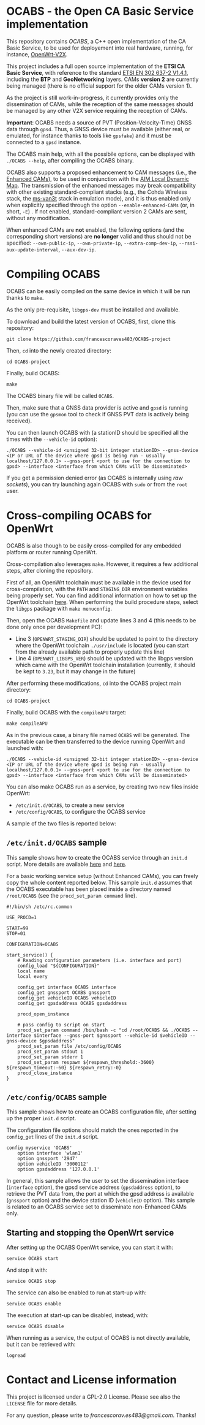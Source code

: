 # OCABS - the Open CA Basic Service implementation

This repository contains _OCABS_, a C++ open implementation of the CA Basic Service, to be used for deployement into real hardware, running, for instance, [OpenWrt-V2X](https://github.com/francescoraves483/OpenWrt-V2X).

This project includes a full open source implementation of the **ETSI CA Basic Service**, with reference to the standard [ETSI EN 302 637-2 V1.4.1](https://www.etsi.org/deliver/etsi_en/302600_302699/30263702/01.04.01_60/en_30263702v010401p.pdf), including the **BTP** and **GeoNetworking** layers. CAMs **version 2** are currently being managed (there is no official support for the older CAMs version 1).

As the project is still work-in-progress, it currently provides only the dissemination of CAMs, while the reception of the same messages should be managed by any other V2X service requiring the reception of CAMs.

**Important**: OCABS needs a source of PVT (Position-Velocity-Time) GNSS data through `gpsd`. Thus, a GNSS device must be available (either real, or emulated, for instance thanks to tools like `gpsfake`) and it must be connected to a `gpsd` instance.

The OCABS main help, with all the possibile options, can be displayed with `./OCABS --help`, after compiling the OCABS binary.

OCABS also supports a proposed enhancement to CAM messages (i.e., the [Enhanced CAMs](https://github.com/francescoraves483/EnhancedCAMs-asn1)), to be used in conjunction with the [AIM Local Dynamic Map](https://github.com/francescoraves483/AIM-AutomotiveIntegratedMap). The transmission of the enhanced messages may break compatibility with other existing standard-compliant stacks (e.g., the Cohda Wireless stack, the [ms-van3t](https://github.com/marcomali/ms-van3t) stack in emulation mode), and it is thus enabled only when explicitly specified through the option `--enable-enhanced-CAMs` (or, in short, `-E`) . If not enabled, standard-compliant version 2 CAMs are sent, without any modification.

When enhanced CAMs are **not** enabled, the following options (and the corresponding short versions) are **no longer** valid and thus should not be specified: `--own-public-ip`, `--own-private-ip`, `--extra-comp-dev-ip`, `--rssi-aux-update-interval`, `--aux-dev-ip`.

# Compiling OCABS

OCABS can be easily compiled on the same device in which it will be run thanks to `make`.

As the only pre-requisite, `libgps-dev` must be installed and available.

To download and build the latest version of OCABS, first, clone this repository:
```
git clone https://github.com/francescoraves483/OCABS-project
``` 
Then, `cd` into the newly created directory:
```
cd OCABS-project
```
Finally, build OCABS:
```
make
```

The OCABS binary file will be called `OCABS`.

Then, make sure that a GNSS data provider is active and `gpsd` is running (you can use the `gpsmon` tool to check if GNSS PVT data is actively being received).

You can then launch OCABS with (a stationID should be specified all the times with the `--vehicle-id` option):
```
./OCABS --vehicle-id <unsigned 32-bit integer stationID> --gnss-device <IP or URL of the device where gpsd is being run - usually localhost/127.0.0.1> --gnss-port <port to use for the connection to gpsd> --interface <interface from which CAMs will be disseminated>
```

If you get a permission denied error (as OCABS is internally using *raw sockets*), you can try launching again OCABS with `sudo` or from the `root` user.

# Cross-compiling OCABS for OpenWrt

OCABS is also though to be easily cross-compiled for any embedded platform or router running OpenWrt.

Cross-compilation also leverages `make`. However, it requires a few additional steps, after cloning the repository.

First of all, an OpenWrt toolchain must be available in the device used for cross-compilation, with the `PATH` and `STAGING_DIR` environment variables being properly set. You can find additional information on how to set up the OpenWrt toolchain [here](https://openwrt.org/docs/guide-developer/toolchain/crosscompile). When performing the build procedure steps, select the `libgps` package with `make menuconfig`.

Then, open the OCABS `Makefile` and update lines 3 and 4 (this needs to be done only once per development PC):
- Line 3 (`OPENWRT_STAGING_DIR`) should be updated to point to the directory where the OpenWrt toolchain `./usr/include` is located (you can start from the already available path to properly update this line)
- Line 4 (`OPENWRT_LIBGPS_VER`) should be updated with the libgps version which came with the OpenWrt toolchain installation (currently, it should be kept to `3.23`, but it may change in the future)

After performing these modifications, `cd` into the OCABS project main directory:
```
cd OCABS-project
```
Finally, build OCABS with the `compileAPU` target:
```
make compileAPU
```
As in the previous case, a binary file named `OCABS` will be generated. The executable can be then transferred to the device running OpenWrt and launched with:
```
./OCABS --vehicle-id <unsigned 32-bit integer stationID> --gnss-device <IP or URL of the device where gpsd is being run - usually localhost/127.0.0.1> --gnss-port <port to use for the connection to gpsd> --interface <interface from which CAMs will be disseminated>
``` 

You can also make OCABS run as a service, by creating two new files inside OpenWrt: 
- `/etc/init.d/OCABS`, to create a new service
- `/etc/config/OCABS`, to configure the OCABS service

A sample of the two files is reported below:

## `/etc/init.d/OCABS` sample

This sample shows how to create the OCABS service through an `init.d` script. More details are available [here](https://openwrt.org/docs/techref/initscripts) and [here](https://openwrt.org/docs/guide-developer/procd-init-script-example).

For a basic working service setup (without Enhanced CAMs), you can freely copy the whole content reported below. This sample `init.d` assumes that the OCABS executable has been placed inside a directory named `/root/OCABS` (see the `procd_set_param command` line).

```
#!/bin/sh /etc/rc.common
 
USE_PROCD=1
 
START=99
STOP=01
 
CONFIGURATION=OCABS
 
start_service() {
    # Reading configuration parameters (i.e. interface and port)
    config_load "${CONFIGURATION}"
    local name
    local every
 
    config_get interface OCABS interface
	config_get gnssport OCABS gnssport
	config_get vehicleID OCABS vehicleID
	config_get gpsdaddress OCABS gpsdaddress
 
    procd_open_instance
 
    # pass config to script on start
    procd_set_param command /bin/bash -c "cd /root/OCABS && ./OCABS --interface $interface --gnss-port $gnssport --vehicle-id $vehicleID --gnss-device $gpsdaddress"
    procd_set_param file /etc/config/OCABS
    procd_set_param stdout 1
    procd_set_param stderr 1
	procd_set_param respawn ${respawn_threshold:-3600} ${respawn_timeout:-60} ${respawn_retry:-0}
    procd_close_instance
}
```

## `/etc/config/OCABS` sample

This sample shows how to create an OCABS configuration file, after setting up the proper `init.d` script.

The configuration file options should match the ones reported in the `config_get` lines of the `init.d` script.

```
config myservice 'OCABS'
	option interface 'wlan1'
	option gnssport '2947'
	option vehicleID '3000112'
	option gpsdaddress '127.0.0.1'
```

In general, this sample allows the user to set the dissemination interface (`interface` option), the gpsd service address (`gpsdaddress` option), to retrieve the PVT data from, the port at which the gpsd address is available (`gnssport` option) and the device station ID (`vehicleID` option). This sample is related to an OCABS service set to disseminate non-Enhanced CAMs only.

## Starting and stopping the OpenWrt service

After setting up the OCABS OpenWrt service, you can start it with:
```
service OCABS start
```
And stop it with:
```
service OCABS stop
```
The service can also be enabled to run at start-up with:
```
service OCABS enable
```
The execution at start-up can be disabled, instead, with:
```
service OCABS disable
```

When running as a service, the output of OCABS is not directly available, but it can be retrieved with:
```
logread
```


# Contact and License information

This project is licensed under a GPL-2.0 License. Please see also the `LICENSE` file for more details.

For any question, please write to _francescorav.es483@gmail.com_. Thanks!
